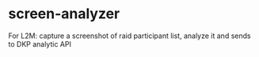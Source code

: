 # screen-analyzer
For L2M: capture a screenshot of raid participant list, analyze it and sends to DKP analytic API 
